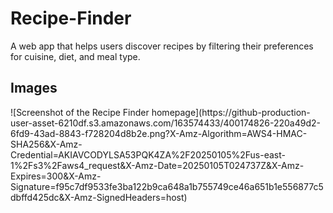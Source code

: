 # Recipe-Finder
A web app that helps users discover recipes by filtering their preferences for cuisine, diet, and meal type.

<h2>Images</h2>
![Screenshot of the Recipe Finder homepage](https://github-production-user-asset-6210df.s3.amazonaws.com/163574433/400174826-220a49d2-6fd9-43ad-8843-f728204d8b2e.png?X-Amz-Algorithm=AWS4-HMAC-SHA256&X-Amz-Credential=AKIAVCODYLSA53PQK4ZA%2F20250105%2Fus-east-1%2Fs3%2Faws4_request&X-Amz-Date=20250105T024737Z&X-Amz-Expires=300&X-Amz-Signature=f95c7df9533fe3ba122b9ca648a1b755749ce46a651b1e556877c5dbffd425dc&X-Amz-SignedHeaders=host)

